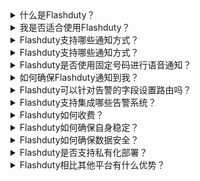 <details>
  <summary>什么是Flashduty？</summary>
  Flashduty的定位是一站式告警响应平台。我们为IT从业者提供值班、告警降噪、升级和自动化能力，加速企业故障响应，减少损失。
</details>
<details>
  <summary>我是否适合使用Flashduty？</summary>
  如果您的组织或团队存在以下情况，您应该使用Flashduty：
   
  - 需要一个地方收集公司内所有来源的告警，统一处理、跟踪和分析。
  - 需要将告警分级，使用不同通道动态通知到关键人员，需要自动升级流程避免告警无人处理。
  - 日常处理告警占用大部分精力，需要告警降噪解决告警疲劳问题。
</details>
<details>
  <summary>Flashduty支持哪些通知方式？</summary>
  
  - 单聊：语音，短信，邮件，飞书应用，钉钉应用，企微应用，Microsoft Teams 应用。
  - 群聊：飞书应用，钉钉应用，Slack 应用，Microsoft Teams 应用，飞书机器人，钉钉机器人，企微机器人，Slack 机器人，Zoom 机器人、Telegram 机器人。
</details>

<details>
  <summary>Flashduty支持哪些通知方式？</summary>
  
  - 单聊：语音，短信，邮件，飞书应用，钉钉应用，企微应用，Microsoft Teams 应用。
  - 群聊：飞书应用，钉钉应用，Slack 应用，Microsoft Teams 应用，飞书机器人，钉钉机器人，企微机器人，Slack 机器人，Zoom 机器人、Telegram 机器人。
</details>

<details>
  <summary>Flashduty是否使用固定号码进行语音通知？</summary>
    
  - 中国大陆：**(010)21364727** 和 **(021)3201 7538**
  - 美国、加拿大：**12087959989**
  - 印度尼西亚、德国、马来西亚、澳大利亚、新加坡、泰国、俄罗斯、韩国、沙特阿拉伯、越南、日本：**随机号码**
  - 其他区域暂不支持推送语音，如果您有需求，请联系我们：contact-us@flashcat.cloud
</details>
<details>
  <summary>如何确保Flashduty通知到我？</summary>
  Flashduty尽力确保每一个通道的可用性。
    
  - 语音、短信和邮件：我们使用多家云厂商的提供的高可用服务，并可以在某家出问题之后，迅速切换到另一家。
  - IM应用消息：IM应用单聊消息发送失败，系统会使用短信和邮件进行兜底提醒。
  - 分派策略设置：建议您设置循环通知，如果故障没有被认领，系统循环进行多次通知。或设置升级环节，如果当前环节的人员没有及时处理，故障将升级分派给下一环节的人员。
</details>
<details>
  <summary>Flashduty可以针对告警的字段设置路由吗？</summary>
  可以，Flashduty支持您根据告警事件的标签、严重程度、标题和描述等多个维度信息进行匹配，并路由到不同的协作空间。详见集成中心-集成详情-路由配置。
</details>
<details>
  <summary>Flashduty支持集成哪些告警系统？</summary>
    
  - 通用集成：邮件告警（几乎适用所有告警系统）；自定义事件标准（使用自研监控系统）。
  - 开源集成：Zabbix、Prometheus、夜莺等常见的开源监控。
  - 商业集成：阿里云、腾讯云、华为云、Aws、Azure等商业云监控。
  
  如果您有其他需求，欢迎随时联系我们。
</details>
<details>
  <summary>Flashduty如何收费？</summary>
  我们按照活跃用户收费，并提供三个不同的版本：免费版、标准版和商业版，详细对比请访问：https://flashcat.cloud/flashduty/price/
    
  - 我们将当月使用商业化功能的用户界定为活跃用户，该用户必须取得license才能使用。
  - 每个月度周期结束后，活跃用户持有的license将被释放，下个周期必须重新抢占。
  - 一个成员被删除时，其license自动释放。
  - 查看告警需要license，仅被动接收通知不需要license。
</details>
<details>
  <summary>Flashduty如何确保自身稳定？</summary>
  
  - Flashduty SLA：

    1. 功能可用：需要确保核心功能在99.95%的时间内是可用的
    2. 投递时效：需要确保99.95%的告警，在触发后5分钟内完成投递

  - Flashduty 如何保证 SLA：
    
    1. 同城多活：基础设施构建在多个数据中心之上，有状态组件均为同城多活；
    2. 异步处理：告警上报后会立即进入异步流程，出错有重试，减少告警丢失风险；
    3. 冗余告警：对于重要告警，提供冗余通知机制，客户可选择多个渠道循环通知，确保通知可达；
    4. 全球加速：已针对 api.flashcat.cloud 域名开启全球加速，确保各地上报链路稳定；
    5. 持续监控：全面采集系统各方面指标，定期进行压测，及时或提前发现系统问题。
    
</details>
<details>
  <summary>Flashduty如何确保数据安全？</summary>
  
  1. 全栈 HTTPS，数据传输确保安全
  2. 敏感信息加密存储，日志脱敏后落盘
  3. 重要数据修改需 MFA 校验，支持操作审计
  4. 定期参加国际国内认可的第三方权威机构安全认证审核（ISO27001，ISO9001）
  5. 对于有需要的客户，可以签署保密协议
  6. 隐私协议：https://console.flashcat.cloud/docs/privacy-rule
    
</details>
<details>
  <summary>Flashduty是否支持私有化部署？</summary>
  支持，Flashduty提供与SaaS服务几乎一致的私有化版本。但是私有化部署由于其高昂的维护成本，收费模式与SaaS服务不同。如无必要，我们都推荐您使用云服务。
    
  如果您需要私有化版本，请联系我们。
</details>
<details>
  <summary>Flashduty相比其他平台有什么优势？</summary>
  
  1. 我们提供更灵活易用的功能
  2. 我们提供更专业的贴心服务
  3. 我们提供更合理的产品价格
    
  欢迎您联系我们，获取专业的采购指南。
</details>